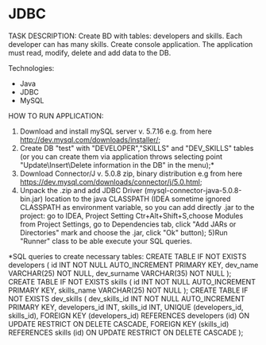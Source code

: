 # JDBC
TASK DESCRIPTION:
Create BD with tables: developers and skills. Each developer can has many skills.
Create console application. The application must read, modify, delete and add data to the DB.

Technologies:
- Java
- JDBC
- MySQL

HOW TO RUN APPLICATION:
1) Download and install mySQL server v. 5.7.16 e.g. from here http://dev.mysql.com/downloads/installer/;
2) Create DB "test" with "DEVELOPER","SKILLS" and "DEV_SKILLS" tables (or you can create them via application
throws selecting point "Update\Insert\Delete information in the DB" in the menu);*
3) Download Connector/J v. 5.0.8 zip, binary distribution
e.g from here https://dev.mysql.com/downloads/connector/j/5.0.html;
4) Unpack the .zip and add JDBC Driver (mysql-connector-java-5.0.8-bin.jar) location to the java CLASSPATH
(IDEA sometime ignored CLASSPATH as environment variable, so you can add directly .jar to the project:
go to IDEA, Project Setting Ctr+Alt+Shift+S,choose Modules from Project Settings,
go to Dependencies tab, click "Add JARs or Directories" mark and choose the .jar, click "Ok" button);
5)Run "Runner" class to be able execute your SQL queries.

*SQL queries to create necessary tables:
CREATE TABLE IF NOT EXISTS developers (
	id INT NOT NULL AUTO_INCREMENT PRIMARY KEY,
	dev_name VARCHAR(25) NOT NULL,
	dev_surname VARCHAR(35) NOT NULL
);
CREATE TABLE IF NOT EXISTS skills (
	id INT NOT NULL AUTO_INCREMENT PRIMARY KEY,
	skills_name VARCHAR(25) NOT NULL
);
CREATE TABLE IF NOT EXISTS dev_skills (
	dev_skills_id INT NOT NULL AUTO_INCREMENT PRIMARY KEY,
	developers_id INT,
	skills_id INT,
	UNIQUE (developers_id, skills_id),
	FOREIGN KEY (developers_id) REFERENCES developers (id) ON UPDATE RESTRICT
	ON DELETE CASCADE,
	FOREIGN KEY (skills_id) REFERENCES skills (id) ON UPDATE RESTRICT
	ON DELETE CASCADE
);
